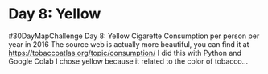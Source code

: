 # Day 8: Yellow
#30DayMapChallenge  Day 8: Yellow
Cigarette Consumption per person per year in 2016
The source web is actually more beautiful, you can find it at https://tobaccoatlas.org/topic/consumption/
I did this with Python and Google Colab
I chose yellow because it related to the color of tobacco... 
